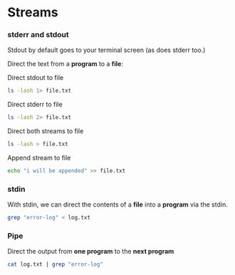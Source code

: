 # Streams

### stderr and stdout

Stdout by default goes to your terminal screen (as does stderr too.)

Direct the text from a **program** to a **file**:

Direct stdout to file

```bash
ls -lash 1> file.txt
```

Direct stderr to file

```bash
ls -lash 2> file.txt
```

Direct both streams to file

```bash
ls -lash > file.txt
```

Append stream to file

```bash
echo "i will be appended" >> file.txt
```





### stdin

With stdin, we can direct the contents of a **file** into a **program** via the stdin.

```bash
grep "error-log" < log.txt
```



### Pipe

Direct the output from **one program** to the **next program**

```bash
cat log.txt | grep "error-log"
```


